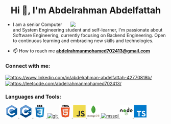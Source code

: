 <h1 align="center">Hi 👋, I'm Abdelrahman Abdelfattah</h1>
<!-- 
<img align="right" src="https://i.pinimg.com/originals/70/80/4f/70804f7e25b11f29db904f2fa7b4cd9d.gif" width="300"> -->
<img align="right" src="https://i.pinimg.com/originals/e4/26/70/e426702edf874b181aced1e2fa5c6cde.gif" width="300">

- I am a senior Computer and System Engineering student and self-learner, I'm passionate about Software Engineering, currently focusing on Backend Engineering. Open to continuous learning and embracing new skills and technologies.


<!-- <a href="https://codeforces.com/profile/alyqamar" target="blank"><img align="center" src="https://raw.githubusercontent.com/rahuldkjain/github-profile-readme-generator/master/src/images/icons/Social/codeforces.svg" alt="alyqamar" height="30" width="40" /></a> -->
  <!-- <a href="https://atcoder.jp/users/aly_Qamar" target="blank"><img align="center" src="https://user-images.githubusercontent.com/87208298/189781988-9328deb0-be8f-4db6-b5af-d2b9caaa4642.png" alt="alyqamar" height="30" width="40" /></a> -->
  <!-- <a href="https://www.hackerrank.com/alyQamar" target="blank"><img align="center" src="https://user-images.githubusercontent.com/87208298/189782365-b7730054-6c4f-4cfe-8a8d-8d602816a481.png" alt="alyqamar" height="30" width="40" /></a> -->
  <!-- <a href="https://www.leetcode.com/alyqamar" target="blank"><img align="center" src="https://raw.githubusercontent.com/rahuldkjain/github-profile-readme-generator/master/src/images/icons/Social/leet-code.svg" alt="aly qamar" height="30" width="40" /></a> -->
  
  <!-- <a href="https://stackoverflow.com/users/19973013/aly-qamar" target="blank"><img align="center" src="https://cdn-icons-png.flaticon.com/512/2111/2111628.png" alt="aly qamar" height="30" width="40" /></a>
 -->
</p>

- 📫 How to reach me **abdelrahmanmohamed702413@gmail.com**

<h3 align="left">Connect with me:</h3>
<p align="left">
<a href="https://www.linkedin.com/in/abdelrahman-abdelfattah-42770818b/" target="blank"><img align="center" src="https://raw.githubusercontent.com/rahuldkjain/github-profile-readme-generator/master/src/images/icons/Social/linked-in-alt.svg" alt="https://www.linkedin.com/in/abdelrahman-abdelfattah-42770818b/" height="30" width="40" /></a>
<a href="https://leetcode.com/abdelrahmanmohamed702413/" target="blank"><img align="center" src="https://raw.githubusercontent.com/rahuldkjain/github-profile-readme-generator/master/src/images/icons/Social/leet-code.svg" alt="https://leetcode.com/abdelrahmanmohamed702413/" height="30" width="40" /></a>
</p>

<h3 align="left">Languages and Tools:</h3>
<p align="left"> <a href="https://www.cprogramming.com/" target="_blank" rel="noreferrer"> <img src="https://raw.githubusercontent.com/devicons/devicon/master/icons/c/c-original.svg" alt="c" width="40" height="40"/> </a> <a href="https://www.w3schools.com/cpp/" target="_blank" rel="noreferrer"> <img src="https://raw.githubusercontent.com/devicons/devicon/master/icons/cplusplus/cplusplus-original.svg" alt="cplusplus" width="40" height="40"/> </a> <a href="https://www.w3schools.com/css/" target="_blank" rel="noreferrer"> <img src="https://raw.githubusercontent.com/devicons/devicon/master/icons/css3/css3-original-wordmark.svg" alt="css3" width="40" height="40"/> </a> <a href="https://git-scm.com/" target="_blank" rel="noreferrer"> <img src="https://www.vectorlogo.zone/logos/git-scm/git-scm-icon.svg" alt="git" width="40" height="40"/> </a> <a href="https://www.w3.org/html/" target="_blank" rel="noreferrer"> <img src="https://raw.githubusercontent.com/devicons/devicon/master/icons/html5/html5-original-wordmark.svg" alt="html5" width="40" height="40"/> </a> <a href="https://developer.mozilla.org/en-US/docs/Web/JavaScript" target="_blank" rel="noreferrer"> <img src="https://raw.githubusercontent.com/devicons/devicon/master/icons/javascript/javascript-original.svg" alt="javascript" width="40" height="40"/> </a> <a href="https://www.mongodb.com/" target="_blank" rel="noreferrer"> <img src="https://raw.githubusercontent.com/devicons/devicon/master/icons/mongodb/mongodb-original-wordmark.svg" alt="mongodb" width="40" height="40"/> </a> <a href="https://www.microsoft.com/en-us/sql-server" target="_blank" rel="noreferrer"> <img src="https://www.svgrepo.com/show/303229/microsoft-sql-server-logo.svg" alt="mssql" width="40" height="40"/> </a> <a href="https://nodejs.org" target="_blank" rel="noreferrer"> <img src="https://raw.githubusercontent.com/devicons/devicon/master/icons/nodejs/nodejs-original-wordmark.svg" alt="nodejs" width="40" height="40"/> </a> <a href="https://www.typescriptlang.org/" target="_blank" rel="noreferrer"> <img src="https://raw.githubusercontent.com/devicons/devicon/master/icons/typescript/typescript-original.svg" alt="typescript" width="40" height="40"/> </a> </p>




















